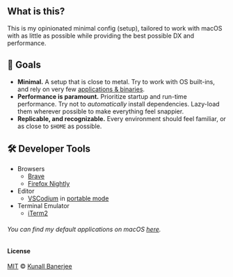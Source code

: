 ## What is this?

This is my opinionated minimal config (setup), tailored to work with macOS with as little as possible while providing the best possible DX and performance.

## 🎯 Goals

- **Minimal.** A setup that is close to metal. Try to work with OS built-ins, and rely on very few [applications & binaries](./brew/Brewfile).
- **Performance is paramount.** Prioritize startup and run-time performance. Try not to _automatically_ install dependencies. Lazy-load them wherever possible to make everything feel snappier.
- **Replicable, and recognizable.** Every environment should feel familiar, or as close to `$HOME` as possible.

## 🛠 Developer Tools

- Browsers
  - [Brave](https://brave.com/)
  - [Firefox Nightly](https://wiki.mozilla.org/Nightly)
- Editor
  - [VSCodium](https://vscodium.com/) in [portable mode](https://code.visualstudio.com/docs/editor/portable)
- Terminal Emulator
  - [iTerm2](https://iterm2.com/)

###### You can find my default applications on macOS [here](https://kimchiii.space/defaults?utm_source=dotfiles-readme&utm_medium=github-profile-readme&utm_campaign=hits).

#### License

[MIT](./license) © [Kunall Banerjee](https://kimchiii.space/)

